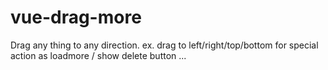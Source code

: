 # vue-drag-more
Drag any thing to any direction.   ex. drag to left/right/top/bottom for special action as loadmore / show delete button ...
